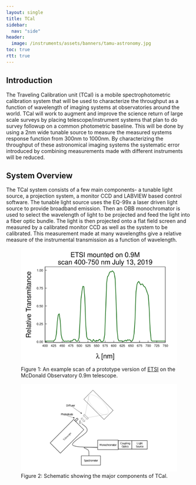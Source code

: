 ```yaml
---
layout: single
title: TCal
sidebar:
  nav: "side"
header:
  image: /instruments/assets/banners/tamu-astronomy.jpg
toc: true
rtt: true
---
```

## Introduction
The Traveling Calibration unit (TCal) is a mobile spectrophotometric calibration system that will be used to characterize the throughput as a function of wavelength of imaging systems at observatories around the world. TCal will work to augment and improve the science return of large scale surveys by placing telescope/instrument systems that plan to do survey followup on a common photometric baseline. This will be done by using a 2nm wide tunable source to measure the measured systems response function from 300nm to 1000nm. By characterizing the throughput of these astronomical imaging systems the systematic error introduced by combining measurements made with different instruments will be reduced.

## System Overview
The TCal system consists of a few main components- a tunable light source, a projection system, a monitor CCD and LABVIEW based control software. The tunable light source uses the EQ-99x a laser driven light source to provide broadband emission. Then an OBB monochromator is used to select the wavelength of light to be projected and feed the light into a fiber optic bundle. The light is then projected onto a flat field screen and measured by a calibrated monitor CCD as well as the system to be calibrated. This measurement made at many wavelengths give a relative measure of the instrumental transmission as a function of wavelength. 

<figure>
  <a href="/instruments/assets/tcal/190630_etsi_scan_smoothed.png" target="_blank"><img src="/instruments/assets/tcal/190630_etsi_scan_smoothed.png" alt="etsi scan"></a>
  <figcaption>Figure 1: An example scan of a prototype version of <a href="/instruments/etsi">ETSI</a> on the McDonald Observatory 0.9m telescope.</figcaption>
</figure>

<figure>
  <a href="/instruments/assets/tcal/schematic.png" target="_blank"><img src="/instruments/assets/tcal/schematic.png" alt="schematic"></a>
  <figcaption>Figure 2: Schematic showing the major components of TCal.</figcaption>
</figure>